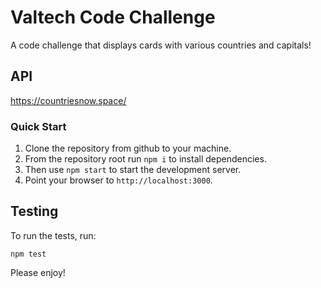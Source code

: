 # Valtech Code Challenge
A code challenge that displays cards with various countries and capitals!  

## API
https://countriesnow.space/ 

### Quick Start
1. Clone the repository from github to your machine.
2. From the repository root run `npm i` to install dependencies.
3. Then use `npm start` to start the development server.
4. Point your browser to `http://localhost:3000`.


## Testing
To run the tests, run:

```
npm test
```

Please enjoy! 